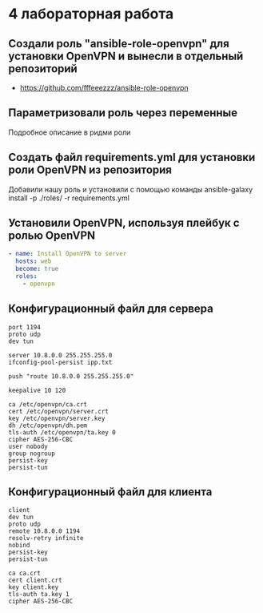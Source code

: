 # 4 лабораторная работа

## Создали роль "ansible-role-openvpn" для установки OpenVPN и вынесли в отдельный репозиторий

- https://github.com/fffeeezzz/ansible-role-openvpn

## Параметризовали роль через переменные

Подробное описание в ридми роли

## Создать файл requirements.yml для установки роли OpenVPN из репозитория

Добавили нашу роль и установили с помощью команды ansible-galaxy install -p ./roles/ -r requirements.yml

## Установили OpenVPN, используя плейбук с ролью OpenVPN

```yaml
- name: Install OpenVPN to server
  hosts: web
  become: true
  roles:
    - openvpn
```

## Конфигурационный файл для сервера

```text
port 1194
proto udp
dev tun

server 10.8.0.0 255.255.255.0
ifconfig-pool-persist ipp.txt

push "route 10.8.0.0 255.255.255.0"

keepalive 10 120

ca /etc/openvpn/ca.crt
cert /etc/openvpn/server.crt
key /etc/openvpn/server.key
dh /etc/openvpn/dh.pem
tls-auth /etc/openvpn/ta.key 0
cipher AES-256-CBC
user nobody
group nogroup
persist-key
persist-tun
```

## Конфигурационный файл для клиента

```text
client
dev tun
proto udp
remote 10.8.0.0 1194
resolv-retry infinite
nobind
persist-key
persist-tun

ca ca.crt
cert client.crt
key client.key
tls-auth ta.key 1
cipher AES-256-CBC
```